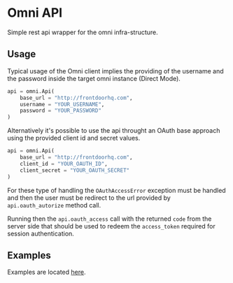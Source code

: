 # Omni API

Simple rest api wrapper for the omni infra-structure.

## Usage

Typical usage of the Omni client implies the providing of the username and the
password inside the target omni instance (Direct Mode).

```python
api = omni.Api(
    base_url = "http://frontdoorhq.com",
    username = "YOUR_USERNAME",
    password = "YOUR_PASSWORD"
)
```

Alternatively it's possible to use the api throught an OAuth base approach using
the provided client id and secret values.

```python
api = omni.Api(
    base_url = "http://frontdoorhq.com",
    client_id = "YOUR_OAUTH_ID",
    client_secret = "YOUR_OAUTH_SECRET"
)
```

For these type of handling the `OAuthAccessError` exception must be handled and then
the user must be redirect to the url provided by `api.oauth_autorize` method call.

Running then the `api.oauth_access` call with the returned `code` from the server side
that should be used to redeem the `access_token` required for session authentication.

## Examples

Examples are located [here](src/examples).
